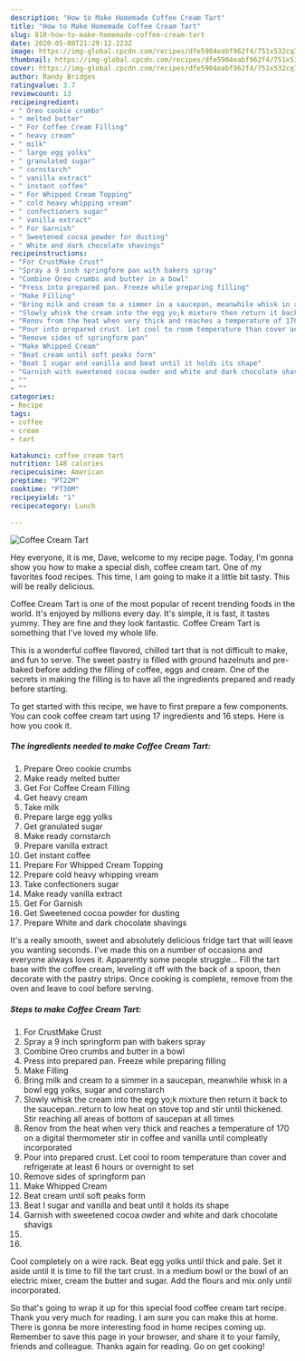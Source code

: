 ```yaml
---
description: "How to Make Homemade Coffee Cream Tart"
title: "How to Make Homemade Coffee Cream Tart"
slug: 810-how-to-make-homemade-coffee-cream-tart
date: 2020-05-08T21:29:12.223Z
image: https://img-global.cpcdn.com/recipes/dfe5904eabf962f4/751x532cq70/coffee-cream-tart-recipe-main-photo.jpg
thumbnail: https://img-global.cpcdn.com/recipes/dfe5904eabf962f4/751x532cq70/coffee-cream-tart-recipe-main-photo.jpg
cover: https://img-global.cpcdn.com/recipes/dfe5904eabf962f4/751x532cq70/coffee-cream-tart-recipe-main-photo.jpg
author: Randy Bridges
ratingvalue: 3.7
reviewcount: 13
recipeingredient:
- " Oreo cookie crumbs"
- " melted butter"
- " For Coffee Cream Filling"
- " heavy cream"
- " milk"
- " large egg yolks"
- " granulated sugar"
- " cornstarch"
- " vanilla extract"
- " instant coffee"
- " For Whipped Cream Topping"
- " cold heavy whipping vream"
- " confectioners sugar"
- " vanilla extract"
- " For Garnish"
- " Sweetened cocoa powder for dusting"
- " White and dark chocolate shavings"
recipeinstructions:
- "For CrustMake Crust"
- "Spray a 9 inch springform pan with bakers spray"
- "Combine Oreo crumbs and butter in a bowl"
- "Press into prepared pan. Freeze while preparing filling"
- "Make Filling"
- "Bring milk and cream to a simmer in a saucepan, meanwhile whisk in a bowl egg yolks, sugar and cornstarch"
- "Slowly whisk the cream into the egg yo;k mixture then return it back to the saucepan..return to low heat on stove top and stir until thickened. Stir reaching all areas of bottom of saucepan at all times"
- "Renov from the heat when very thick and reaches a temperature of 170 on a digital thermometer stir in coffee and vanilla until compleatly incorporated"
- "Pour into prepared crust. Let cool to room temperature than cover and refrigerate at least 6 hours or overnight to set"
- "Remove sides of springform pan"
- "Make Whipped Cream"
- "Beat cream until soft peaks form"
- "Beat I sugar and vanilla and beat until it holds its shape"
- "Garnish with sweetened cocoa owder and white and dark chocolate shavigs"
- ""
- ""
categories:
- Recipe
tags:
- coffee
- cream
- tart

katakunci: coffee cream tart 
nutrition: 148 calories
recipecuisine: American
preptime: "PT22M"
cooktime: "PT30M"
recipeyield: "1"
recipecategory: Lunch

---
```



![Coffee Cream Tart](https://img-global.cpcdn.com/recipes/dfe5904eabf962f4/751x532cq70/coffee-cream-tart-recipe-main-photo.jpg)

Hey everyone, it is me, Dave, welcome to my recipe page. Today, I'm gonna show you how to make a special dish, coffee cream tart. One of my favorites food recipes. This time, I am going to make it a little bit tasty. This will be really delicious.

Coffee Cream Tart is one of the most popular of recent trending foods in the world. It's enjoyed by millions every day. It's simple, it is fast, it tastes yummy. They are fine and they look fantastic. Coffee Cream Tart is something that I've loved my whole life.

This is a wonderful coffee flavored, chilled tart that is not difficult to make, and fun to serve. The sweet pastry is filled with ground hazelnuts and pre-baked before adding the filling of coffee, eggs and cream. One of the secrets in making the filling is to have all the ingredients prepared and ready before starting.


To get started with this recipe, we have to first prepare a few components. You can cook coffee cream tart using 17 ingredients and 16 steps. Here is how you cook it.

<!--inarticleads1-->

##### The ingredients needed to make Coffee Cream Tart:

1. Prepare  Oreo cookie crumbs
1. Make ready  melted butter
1. Get  For Coffee Cream Filling
1. Get  heavy cream
1. Take  milk
1. Prepare  large egg yolks
1. Get  granulated sugar
1. Make ready  cornstarch
1. Prepare  vanilla extract
1. Get  instant coffee
1. Prepare  For Whipped Cream Topping
1. Prepare  cold heavy whipping vream
1. Take  confectioners sugar
1. Make ready  vanilla extract
1. Get  For Garnish
1. Get  Sweetened cocoa powder for dusting
1. Prepare  White and dark chocolate shavings


It&#39;s a really smooth, sweet and absolutely delicious fridge tart that will leave you wanting seconds. I&#39;ve made this on a number of occasions and everyone always loves it. Apparently some people struggle… Fill the tart base with the coffee cream, leveling it off with the back of a spoon, then decorate with the pastry strips. Once cooking is complete, remove from the oven and leave to cool before serving. 

<!--inarticleads2-->

##### Steps to make Coffee Cream Tart:

1. For CrustMake Crust
1. Spray a 9 inch springform pan with bakers spray
1. Combine Oreo crumbs and butter in a bowl
1. Press into prepared pan. Freeze while preparing filling
1. Make Filling
1. Bring milk and cream to a simmer in a saucepan, meanwhile whisk in a bowl egg yolks, sugar and cornstarch
1. Slowly whisk the cream into the egg yo;k mixture then return it back to the saucepan..return to low heat on stove top and stir until thickened. Stir reaching all areas of bottom of saucepan at all times
1. Renov from the heat when very thick and reaches a temperature of 170 on a digital thermometer stir in coffee and vanilla until compleatly incorporated
1. Pour into prepared crust. Let cool to room temperature than cover and refrigerate at least 6 hours or overnight to set
1. Remove sides of springform pan
1. Make Whipped Cream
1. Beat cream until soft peaks form
1. Beat I sugar and vanilla and beat until it holds its shape
1. Garnish with sweetened cocoa owder and white and dark chocolate shavigs
1. 
1. 


Cool completely on a wire rack. Beat egg yolks until thick and pale. Set it aside until it is time to fill the tart crust. In a medium bowl or the bowl of an electric mixer, cream the butter and sugar. Add the flours and mix only until incorporated. 

So that's going to wrap it up for this special food coffee cream tart recipe. Thank you very much for reading. I am sure you can make this at home. There is gonna be more interesting food in home recipes coming up. Remember to save this page in your browser, and share it to your family, friends and colleague. Thanks again for reading. Go on get cooking!
